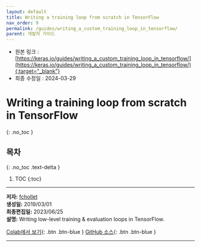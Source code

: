 ```yaml
---
layout: default
title: Writing a training loop from scratch in TensorFlow
nav_order: 9
permalink: /guides/writing_a_custom_training_loop_in_tensorflow/
parent: 개발자 가이드
---
```


* 원본 링크 : [https://keras.io/guides/writing_a_custom_training_loop_in_tensorflow/](https://keras.io/guides/writing_a_custom_training_loop_in_tensorflow/){:target="_blank"}
* 최종 수정일 : 2024-03-29

# Writing a training loop from scratch in TensorFlow
{: .no_toc }

## 목차
{: .no_toc .text-delta }

1. TOC
{:toc}

---

**저자:** [fchollet](https://twitter.com/fchollet)  
**생성일:** 2019/03/01  
**최종편집일:** 2023/06/25  
**설명:** Writing low-level training & evaluation loops in TensorFlow.

[Colab에서 보기](https://colab.research.google.com/github/keras-team/keras-io/blob/master/guides/ipynb/writing_a_custom_training_loop_in_tensorflow.ipynb){: .btn .btn-blue }
[GitHub 소스](https://github.com/keras-team/keras-io/blob/master/guides/writing_a_custom_training_loop_in_tensorflow.py){: .btn .btn-blue }

----